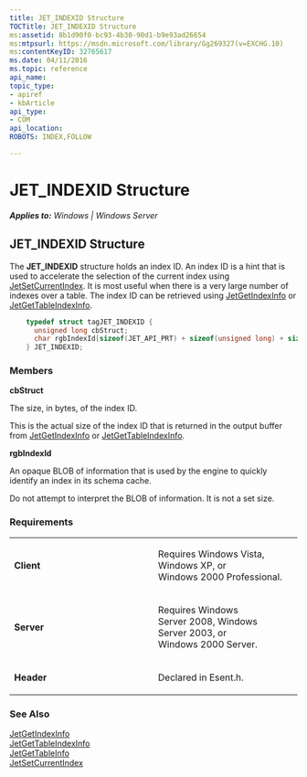 ```yaml
---
title: JET_INDEXID Structure
TOCTitle: JET_INDEXID Structure
ms:assetid: 8b1d90f0-bc93-4b30-90d1-b9e93ad26654
ms:mtpsurl: https://msdn.microsoft.com/library/Gg269327(v=EXCHG.10)
ms:contentKeyID: 32765617
ms.date: 04/11/2016
ms.topic: reference
api_name: 
topic_type: 
- apiref
- kbArticle
api_type: 
- COM
api_location: 
ROBOTS: INDEX,FOLLOW

---
```


# JET_INDEXID Structure


_**Applies to:** Windows | Windows Server_

## JET_INDEXID Structure

The **JET_INDEXID** structure holds an index ID. An index ID is a hint that is used to accelerate the selection of the current index using [JetSetCurrentIndex](./jetsetcurrentindex-function.md). It is most useful when there is a very large number of indexes over a table. The index ID can be retrieved using [JetGetIndexInfo](./jetgetindexinfo-function.md) or [JetGetTableIndexInfo](./jetgettableindexinfo-function.md).

```cpp
    typedef struct tagJET_INDEXID {
      unsigned long cbStruct;
      char rgbIndexId[sizeof(JET_API_PRT) + sizeof(unsigned long) + sizeof(unsigned long)];
    } JET_INDEXID;
```

### Members

**cbStruct**

The size, in bytes, of the index ID.

This is the actual size of the index ID that is returned in the output buffer from [JetGetIndexInfo](./jetgetindexinfo-function.md) or [JetGetTableIndexInfo](./jetgettableindexinfo-function.md).

**rgbIndexId**

An opaque BLOB of information that is used by the engine to quickly identify an index in its schema cache.

Do not attempt to interpret the BLOB of information. It is not a set size.

### Requirements

<table>
<colgroup>
<col style="width: 50%" />
<col style="width: 50%" />
</colgroup>
<tbody>
<tr class="odd">
<td><p><strong>Client</strong></p></td>
<td><p>Requires Windows Vista, Windows XP, or Windows 2000 Professional.</p></td>
</tr>
<tr class="even">
<td><p><strong>Server</strong></p></td>
<td><p>Requires Windows Server 2008, Windows Server 2003, or Windows 2000 Server.</p></td>
</tr>
<tr class="odd">
<td><p><strong>Header</strong></p></td>
<td><p>Declared in Esent.h.</p></td>
</tr>
</tbody>
</table>


### See Also

[JetGetIndexInfo](./jetgetindexinfo-function.md)  
[JetGetTableIndexInfo](./jetgettableindexinfo-function.md)  
[JetGetTableInfo](./jetgettableinfo-function.md)  
[JetSetCurrentIndex](./jetsetcurrentindex-function.md)